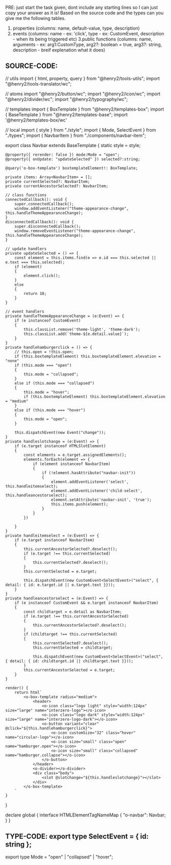 PRE: just start the task given, dont include any starting lines so I can just copy your answer as it is!
 Based on the source code and the types can you give me the following tables. 
1. properties (columns: name, default-value, type, description) 
2. events (columns: name - ex: 'click', type - ex: CustomEvent<ClickEvent>, description - when its being triggered etc) 
3.public functions (columns: name, arguments - ex: arg1:CustomType, arg2?: boolean = true, arg3?: string, description - breif explenation what it does)

## SOURCE-CODE:
 // utils 
import { html, property, query } from "@henry2/tools-utils";
import "@henry2/tools-translator/wc";

// atoms 
import "@henry2/button/wc";
import "@henry2/icon/wc";
import "@henry2/divider/wc";
import "@henry2/typography/wc";

// templates
import { BoxTemplate } from "@henry2/templates-box";
import { BaseTemplate } from "@henry2/templates-base";
import '@henry2/templates-box/wc'

// local 
import { style } from "./style";
import { Mode, SelectEvent } from "./types";
import { NavbarItem } from "./components/navbar-item";

export class Navbar extends BaseTemplate {
    static style = style;

    @property({ rerender: false }) mode:Mode = "open";
    @property({ onUpdate: "updateSelected" }) selected?:string;

    @query('o-box-template') boxtemplateElement!: BoxTemplate;
    
    private items: Array<NavbarItem> = [];
    private currentSelected?: NavbarItem;
    private currentAncestorSelected?: NavbarItem;

    // class functions 
    connectedCallback(): void {
        super.connectedCallback();
        window.addEventListener("theme-appearance-change", this.handleThemeAppearanceChange);
    }
    disconnectedCallback(): void {
        super.disconnectedCallback();
        window.removeEventListener("theme-appearance-change", this.handleThemeAppearanceChange);
    }

    // update handlers
    private updateSelected = () => {
        const element = this.items.find(e => e.id === this.selected || e.text === this.selected);
        if (element)
        {
            element.click();
        }
        else 
        {
            return 10;
        }
    }

    // event handlers
    private handleThemeAppearanceChange = (e:Event) => {
        if (e instanceof CustomEvent)
        {
            this.classList.remove('theme-light', 'theme-dark');
            this.classList.add(`theme-${e.detail.value}`);
        }
    }
    private handlehamburgerclick = () => {
        // this.open = !this.open;
        if (this.boxtemplateElement) this.boxtemplateElement.elevation = "none"
        if (this.mode === "open")
        {
            this.mode = "collapsed";
        }
        else if (this.mode === "collapsed")
        {
            this.mode = "hover";
            if (this.boxtemplateElement) this.boxtemplateElement.elevation = "medium"
        }
        else if (this.mode === "hover")
        {
            this.mode = "open";
        }
        
        this.dispatchEvent(new Event("change"));
    }
    private handleslotchange = (e:Event) => {
        if (e.target instanceof HTMLSlotElement)
        {
            const elements = e.target.assignedElements();
            elements.forEach(element => {
                if (element instanceof NavbarItem)
                {
                    if (!element.hasAttribute("navbar-init"))
                    {
                        element.addEventListener('select', this.handleitemselect);
                        element.addEventListener('child-select', this.handleancestorselect);
                        element.setAttribute('navbar-init', 'true');
                        this.items.push(element);
                    }
                }
            })

        }
    }
    private handleitemselect = (e:Event) => {
        if (e.target instanceof NavbarItem) 
        {
            this.currentAncestorSelected?.deselect();
            if (e.target !== this.currentSelected) 
            {
                this.currentSelected?.deselect();
            }
            this.currentSelected = e.target;

            this.dispatchEvent(new CustomEvent<SelectEvent>("select", { detail: { id: e.target.id || e.target.text }}));
        }
    }
    private handleancestorselect = (e:Event) => {
        if (e instanceof CustomEvent && e.target instanceof NavbarItem)     
        {
            const childtarget = e.detail as NavbarItem;
            if (e.target !== this.currentAncestorSelected) 
            {
                this.currentAncestorSelected?.deselect();
            }
            if (childtarget !== this.currentSelected)
            {
                this.currentSelected?.deselect();
                this.currentSelected = childtarget;

                this.dispatchEvent(new CustomEvent<SelectEvent>("select", { detail: { id: childtarget.id || childtarget.text }}));
            }
            this.currentAncestorSelected = e.target;
        }
    }

    render() {
        return html`
            <o-box-template radius="medium">
                <header>
                    <o-icon class="logo light" style="width:124px" size="large" name="interzero-logo"></o-icon>
                    <o-icon class="logo dark" style="width:124px" size="large" name="interzero-logo-dark"></o-icon>
                    <o-button variant="clear" @click="${this.handlehamburgerclick}">
                        <o-icon customSize="32" class="hover" name="circular-logo"></o-icon>
                        <o-icon size="small" class="open" name="hamburger.open"></o-icon>
                        <o-icon size="small" class="collapsed" name="hamburger.collapse"></o-icon>
                    </o-button>
                </header>
                <o-divider></o-divider>
                <div class="body">
                    <slot @slotchange="${this.handleslotchange}"></slot>
                </div>
            </o-box-template>
        `
    }
}


declare global {
    interface HTMLElementTagNameMap {
        "o-navbar": Navbar;
    }
}

## TYPE-CODE: export type SelectEvent = { id: string };

export type Mode = "open" | "collapsed" | "hover";